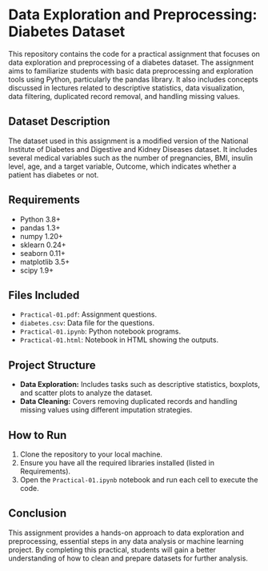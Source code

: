 # Data Exploration and Preprocessing: Diabetes Dataset

This repository contains the code for a practical assignment that focuses on data exploration and preprocessing of a diabetes dataset. The assignment aims to familiarize students with basic data preprocessing and exploration tools using Python, particularly the pandas library. It also includes concepts discussed in lectures related to descriptive statistics, data visualization, data filtering, duplicated record removal, and handling missing values.

## Dataset Description
The dataset used in this assignment is a modified version of the National Institute of Diabetes and Digestive and Kidney Diseases dataset. It includes several medical variables such as the number of pregnancies, BMI, insulin level, age, and a target variable, Outcome, which indicates whether a patient has diabetes or not.

## Requirements
- Python 3.8+
- pandas 1.3+
- numpy 1.20+
- sklearn 0.24+
- seaborn 0.11+
- matplotlib 3.5+
- scipy 1.9+

## Files Included
- `Practical-01.pdf`: Assignment questions.
- `diabetes.csv`: Data file for the questions.
- `Practical-01.ipynb`: Python notebook programs.
- `Practical-01.html`: Notebook in HTML showing the outputs.

## Project Structure
- **Data Exploration:** Includes tasks such as descriptive statistics, boxplots, and scatter plots to analyze the dataset.
- **Data Cleaning:** Covers removing duplicated records and handling missing values using different imputation strategies.

## How to Run
1. Clone the repository to your local machine.
2. Ensure you have all the required libraries installed (listed in Requirements).
3. Open the `Practical-01.ipynb` notebook and run each cell to execute the code.

## Conclusion
This assignment provides a hands-on approach to data exploration and preprocessing, essential steps in any data analysis or machine learning project. By completing this practical, students will gain a better understanding of how to clean and prepare datasets for further analysis.
